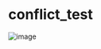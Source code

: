 # conflict_test

![image](https://github.com/chenkuanhan/conflict_test/assets/104495841/a55d3f25-8b2b-4845-913f-2748fe425473)
